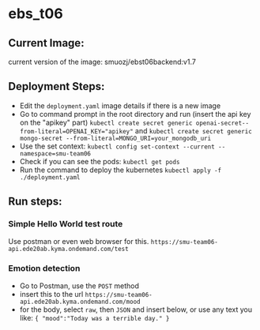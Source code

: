 # ebs_t06

## Current Image:
current version of the image: smuozj/ebst06backend:v1.7

## Deployment Steps:
- Edit the `deployment.yaml` image details if there is a new image
- Go to command prompt in the root directory and run (insert the api key on the "apikey" part)
`kubectl create secret generic openai-secret--from-literal=OPENAI_KEY="apikey"`
and `kubectl create secret generic mongo-secret --from-literal=MONGO_URI=your_mongodb_uri`
- Use the set context: `kubectl config set-context --current --namespace=smu-team06`
- Check if you can see the pods: `kubectl get pods`
- Run the command to deploy the kubernetes `kubectl apply -f ./deployment.yaml`

## Run steps:
### Simple Hello World test route
Use postman or even web browser for this.
`https://smu-team06-api.ede20ab.kyma.ondemand.com/test`

### Emotion detection
- Go to Postman, use the `POST` method
- insert this to the url `https://smu-team06-api.ede20ab.kyma.ondemand.com/mood`
- for the body, select `raw`, then `JSON` and insert below, or use any text you like:
`
{
    "mood":"Today was a terrible day."
}
`



